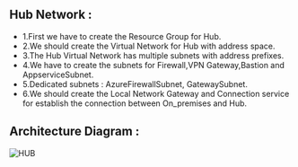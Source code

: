 ## Hub Network :
- 1.First we have to create the Resource Group for Hub.
- 2.We should create the Virtual Network for Hub with address space.
- 3.The Hub Virtual Network has multiple subnets with address prefixes.
- 4.We have to create the subnets for Firewall,VPN Gateway,Bastion and AppserviceSubnet.
- 5.Dedicated subnets : AzureFirewallSubnet, GatewaySubnet.
- 6.We should create the Local Network Gateway and Connection service for establish the connection between On_premises and Hub.

## Architecture Diagram :
![HUB](https://github.com/user-attachments/assets/4ce1d9a3-0f7b-4b47-829d-7886b3c74a87)